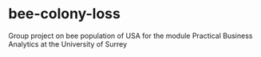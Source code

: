 # bee-colony-loss
Group project on bee population of USA for the module Practical Business Analytics at the University of Surrey

